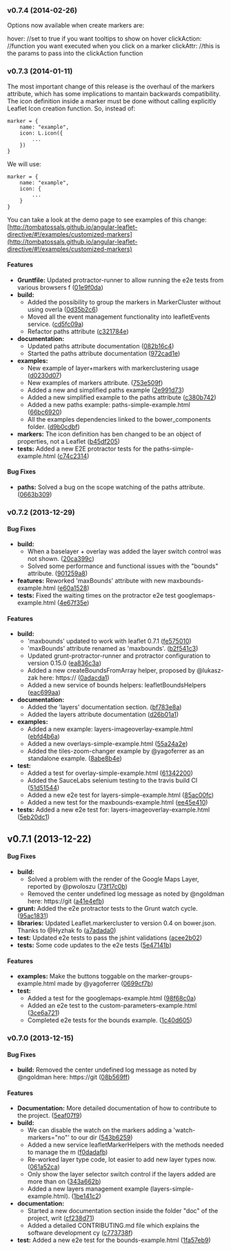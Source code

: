 <a name="v0.7.4"></a>
### v0.7.4 (2014-02-26)
Options now available when create markers are:

hover: //set to true if you want tooltips to show on hover
clickAction: //function you want executed when you click on a marker
clickAttr: //this is the params to pass into the clickAction function

### v0.7.3 (2014-01-11)

The most important change of this release is the overhaul of the markers attribute, which has some implications to mantain backwards compatibility. The icon definition inside a marker must be done without calling explicitly Leaflet Icon creation function. So, instead of:

```
marker = {
    name: "example",
    icon: L.icon({
        ...
    })
}
```

We will use:
```
marker = {
    name: "example",
    icon: {
        ...
    }
}
```

You can take a look at the demo page to see examples of this change:
[http://tombatossals.github.io/angular-leaflet-directive/#!/examples/customized-markers](http://tombatossals.github.io/angular-leaflet-directive/#!/examples/customized-markers)

#### Features

* **Gruntfile:** Updated protractor-runner to allow running the e2e tests from various browsers f ([01e9f0da](https://github.com/tombatossals/angular-leaflet-directive/commit/01e9f0da2d8044ed59300d660f2d666a09bd15ac))
* **build:**
  * Added the possibility to group the markers in MarkerCluster without using overla ([0d35b2c6](https://github.com/tombatossals/angular-leaflet-directive/commit/0d35b2c68d81d5c0a5557d7a51d23ba2798104d6))
  * Moved all the event management functionality into leafletEvents service. ([cd5fc09a](https://github.com/tombatossals/angular-leaflet-directive/commit/cd5fc09af881089e011cc40e1fae2ca6247681bd))
  * Refactor paths attribute ([c321784e](https://github.com/tombatossals/angular-leaflet-directive/commit/c321784e51cb4f20eca0c0455cd1d4e85391d35b))
* **documentation:**
  * Updated paths attribute documentation ([082b16c4](https://github.com/tombatossals/angular-leaflet-directive/commit/082b16c46a30a6d712d0f3a8fe180ad76ea1fb4e))
  * Started the paths attribute documentation ([972cad1e](https://github.com/tombatossals/angular-leaflet-directive/commit/972cad1e01b306a45f28fe1ce5ea235c8536c80b))
* **examples:**
  * New example of layer+markers with markerclustering usage ([d0230d07](https://github.com/tombatossals/angular-leaflet-directive/commit/d0230d07daa56ce584bb7b698c1fb02ee13c2587))
  * New examples of markers attribute. ([753e509f](https://github.com/tombatossals/angular-leaflet-directive/commit/753e509fd5850ad56a22b54ba9ac95ecdea2faf4))
  * Added a new and simplified paths example ([2e991d73](https://github.com/tombatossals/angular-leaflet-directive/commit/2e991d73e7b29cdca869a2e330719e566eac6f91))
  * Added a new simplified example to the paths attribute ([c380b742](https://github.com/tombatossals/angular-leaflet-directive/commit/c380b74256a380a9fddf79e19cf7c45d80782498))
  * Added a new paths example: paths-simple-example.html ([66bc6920](https://github.com/tombatossals/angular-leaflet-directive/commit/66bc6920d63e888833a11697e507aaeddc9f0756))
  * All the examples dependencies linked to the bower_components folder. ([d9b0cdbf](https://github.com/tombatossals/angular-leaflet-directive/commit/d9b0cdbf2511adc63eb340770e572af325cd9340))
* **markers:** The icon definition has ben changed to be an object of properties, not a Leaflet ([b45df205](https://github.com/tombatossals/angular-leaflet-directive/commit/b45df2050ca3771c07e5e105db81074cf5a2fe80))
* **tests:** Added a new E2E protractor tests for the paths-simple-example.html ([c74c2314](https://github.com/tombatossals/angular-leaflet-directive/commit/c74c2314f437c3be994c1c0c20a993020370ac4f))

#### Bug Fixes

* **paths:** Solved a bug on the scope watching of the paths attribute. ([0663b309](https://github.com/tombatossals/angular-leaflet-directive/commit/0663b309b99cb98629390a6f58424ed671007eec))


<a name="v0.7.2"></a>
### v0.7.2 (2013-12-29)


#### Bug Fixes

* **build:**
  * When a baselayer + overlay was added the layer switch control was not shown. ([20ca399c](https://github.com/tombatossals/angular-leaflet-directive/commit/20ca399c9e4fab41d1d8e73db63610e0c9504bc1))
  * Solved some performance and functional issues with the "bounds" attribute. ([901259a8](https://github.com/tombatossals/angular-leaflet-directive/commit/901259a8fd93e15b6cf6450fa704b160fc9113d2))
* **features:** Reworked 'maxBounds' attribute with new maxbounds-example.html ([e60a1528](https://github.com/tombatossals/angular-leaflet-directive/commit/e60a1528616405015f98392f94c3bc2c96e557f8))
* **tests:** Fixed the waiting times on the protractor e2e test googlemaps-example.html ([4e67f35e](https://github.com/tombatossals/angular-leaflet-directive/commit/4e67f35ef9e72de3e0e7d05d62099714b905b1d8))


#### Features

* **build:**
  * 'maxbounds' updated to work with leaflet 0.7.1 ([fe575010](https://github.com/tombatossals/angular-leaflet-directive/commit/fe57501046b9e4edfffa0897d7566b1c54cf6765))
  * 'maxBounds' attribute renamed as 'maxbounds'. ([b2f541c3](https://github.com/tombatossals/angular-leaflet-directive/commit/b2f541c38b017f28f171b914ab96fcdf5b3be40f))
  * Updated grunt-protractor-runner and protractor configuration to version 0.15.0 ([ea836c3a](https://github.com/tombatossals/angular-leaflet-directive/commit/ea836c3a27aab60a2d8feab0dd84de42bb337a0d))
  * Added a new createBoundsFromArray helper, proposed by @lukasz-zak here: https:// ([0adacda1](https://github.com/tombatossals/angular-leaflet-directive/commit/0adacda1173113e514db2ecd5d20128ec42caacd))
  * Added a new service of bounds helpers: leafletBoundsHelpers ([eac699aa](https://github.com/tombatossals/angular-leaflet-directive/commit/eac699aae039b82e0dec8da80b0b53b9ba1f7256))
* **documentation:**
  * Added the 'layers' documentation section. ([bf783e8a](https://github.com/tombatossals/angular-leaflet-directive/commit/bf783e8a18a23c89c6eeda1737097acd0388f88a))
  * Added the layers attribute documentation ([d26b01a1](https://github.com/tombatossals/angular-leaflet-directive/commit/d26b01a15cb0f8fdd4265a2c7749d33d07ffd56a))
* **examples:**
  * Added a new example: layers-imageoverlay-example.html ([ebfd4b6a](https://github.com/tombatossals/angular-leaflet-directive/commit/ebfd4b6a687656b0b6ca2ed0b5a6ef94b6db1d59))
  * Added a new overlays-simple-example.html ([55a24a2e](https://github.com/tombatossals/angular-leaflet-directive/commit/55a24a2e41b4842e0c58775ccc18e75268f70978))
  * Added the tiles-zoom-changer example by @yagoferrer as an standalone example. ([8abe8b4e](https://github.com/tombatossals/angular-leaflet-directive/commit/8abe8b4e3ed5c1284244742063ebfceab2ce6467))
* **test:**
  * Added a test for overlay-simple-example.html ([61342200](https://github.com/tombatossals/angular-leaflet-directive/commit/6134220022a8416a384f94c50395e5a447297eda))
  * Added the SauceLabs selenium testing to the travis build CI ([51d51544](https://github.com/tombatossals/angular-leaflet-directive/commit/51d51544b3d7760c790515b2f6343c736c8e9df4))
  * Added a new e2e test for layers-simple-example.html ([85ac00fc](https://github.com/tombatossals/angular-leaflet-directive/commit/85ac00fc015a22130b0490a04ee32d106e4936db))
  * Added a new test for the maxbounds-example.html ([ee45e410](https://github.com/tombatossals/angular-leaflet-directive/commit/ee45e410736b40a17e846918a3f8223fd870e098))
* **tests:** Added a new e2e test for: layers-imageoverlay-example.html ([5eb20dc1](https://github.com/tombatossals/angular-leaflet-directive/commit/5eb20dc128c7c3866fce15475a277c5858ae3b05))

<a name="v0.7.1"></a>
## v0.7.1 (2013-12-22)


#### Bug Fixes

* **build:**
  * Solved a problem with the render of the Google Maps Layer, reported by @pwoloszu ([73f17c0b](https://github.com/tombatossals/angular-leaflet-directive/commit/73f17c0bab25988151e43fc539630a648cc15835))
  * Removed the center undefined log message as noted by @ngoldman here: https://git ([a41e4efb](https://github.com/tombatossals/angular-leaflet-directive/commit/a41e4efbccb27c83975b135b9c237db1bd80d3d8))
* **grunt:** Added the e2e protractor tests to the Grunt watch cycle. ([95ac1831](https://github.com/tombatossals/angular-leaflet-directive/commit/95ac183163446f6d9e977bea1db6346ebf3d2152))
* **libraries:** Updated Leaflet.markercluster to version 0.4 on bower.json. Thanks to @Hyzhak fo ([a7adada0](https://github.com/tombatossals/angular-leaflet-directive/commit/a7adada0679ccea50b7c4b51e87e94e504b7cd96))
* **test:** Updated e2e tests to pass the jshint validations ([acee2b02](https://github.com/tombatossals/angular-leaflet-directive/commit/acee2b02f1499f7a2beee8d6ebcdc8be0a816dd9))
* **tests:** Some code updates to the e2e tests ([5e47141b](https://github.com/tombatossals/angular-leaflet-directive/commit/5e47141b04662283e2c1cca4379a093ba40a8d4e))


#### Features

* **examples:** Make the buttons toggable on the marker-groups-example.html made by @yagoferrer  ([0699cf7b](https://github.com/tombatossals/angular-leaflet-directive/commit/0699cf7ba63261c4c8ec39b2cec3af032dce3067))
* **test:**
  * Added a test for the googlemaps-example.html ([98f68c0a](https://github.com/tombatossals/angular-leaflet-directive/commit/98f68c0a0ff82d4317f066679d2707b46f57ec81))
  * Added an e2e test to the custom-parameters-example.html ([3ce6a721](https://github.com/tombatossals/angular-leaflet-directive/commit/3ce6a721a6bfd24158574935dc214871a8c84ef2))
  * Completed e2e tests for the bounds example. ([1c40d605](https://github.com/tombatossals/angular-leaflet-directive/commit/1c40d605553506c2073d6afd70ec6da1b506ec3c))

<a name="v0.7.0"></a>
### v0.7.0 (2013-12-15)


#### Bug Fixes

* **build:** Removed the center undefined log message as noted by @ngoldman here: https://git ([08b569ff](https://github.com/tombatossals/angular-leaflet-directive/commit/08b569ff05f2a4c8cd9dbe1a01f06875c0e05a8c))


#### Features

* **Documentation:** More detailed documentation of how to contribute to the project. ([5eaf07f9](https://github.com/tombatossals/angular-leaflet-directive/commit/5eaf07f9a3b74e0eb9a4c2dfe178915baee049e0))
* **build:**
  * We can disable the watch on the markers adding a 'watch-markers="no"' to our dir ([543b6259](https://github.com/tombatossals/angular-leaflet-directive/commit/543b6259dd4edce10cd55761f728583d35cc54b2))
  * Added a new service leafletMarkerHelpers with the methods needed to manage the m ([f0dadafb](https://github.com/tombatossals/angular-leaflet-directive/commit/f0dadafbed777d3f12c6614cde7a2609bf8b521e))
  * Re-worked layer type code, lot easier to add new layer types now. ([061a52ca](https://github.com/tombatossals/angular-leaflet-directive/commit/061a52ca4eeda06f436ca4d927ae08148e5e1807))
  * Only show the layer selector switch control if the layers added are more than on ([343a662b](https://github.com/tombatossals/angular-leaflet-directive/commit/343a662b3d8de3cef447949bcb4679fd22d1ee60))
  * Added a new layers management example (layers-simple-example.html). ([1be141c2](https://github.com/tombatossals/angular-leaflet-directive/commit/1be141c2889361523af335001e59d3870a5c1157))
* **documentation:**
  * Started a new documentation section inside the folder "doc" of the project, writ ([cf238d71](https://github.com/tombatossals/angular-leaflet-directive/commit/cf238d713c47f1b9c54bf020b38ce55749511a65))
  * Added a detailed CONTRIBUTING.md file which explains the software development cy ([c773738f](https://github.com/tombatossals/angular-leaflet-directive/commit/c773738fa46e607e2ee9be4db8e2154792f4770d))
* **test:** Added a new e2e test for the bounds-example.html ([1fa57eb9](https://github.com/tombatossals/angular-leaflet-directive/commit/1fa57eb96497445d3b88cfb783c661c9405fd72f))
